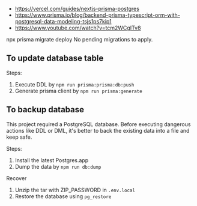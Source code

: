 - https://vercel.com/guides/nextjs-prisma-postgres
- https://www.prisma.io/blog/backend-prisma-typescript-orm-with-postgresql-data-modeling-tsjs1ps7kip1
- https://www.youtube.com/watch?v=tcm2WCgITv8


npx prisma migrate deploy
No pending migrations to apply.

## To update database table
Steps:
1. Execute DDL by `npm run prisma:prisma:db:push`
2. Generate prisma client by `npm run prisma:generate`

## To backup database
This project required a PostgreSQL database. Before executing dangerous actions like DDL or DML, it's better to back the existing data into a file and keep safe. 

Steps:
1. Install the latest Postgres.app
2. Dump the data by `npm run db:dump`

Recover
1. Unzip the tar with ZIP_PASSWORD in `.env.local`
2. Restore the database using `pg_restore`
